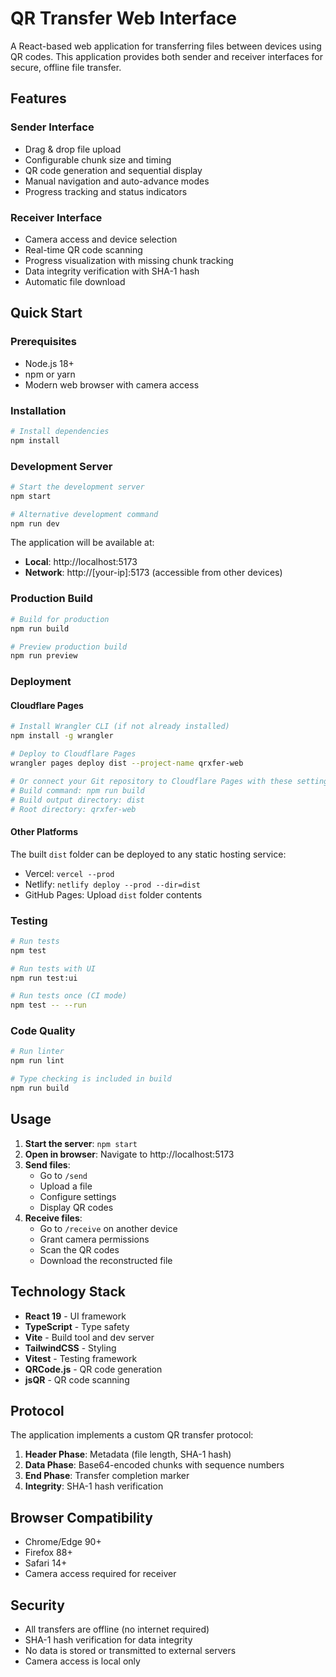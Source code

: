 # QR Transfer Web Interface

A React-based web application for transferring files between devices using QR codes. This application provides both sender and receiver interfaces for secure, offline file transfer.

## Features

### Sender Interface
- Drag & drop file upload
- Configurable chunk size and timing
- QR code generation and sequential display
- Manual navigation and auto-advance modes
- Progress tracking and status indicators

### Receiver Interface
- Camera access and device selection
- Real-time QR code scanning
- Progress visualization with missing chunk tracking
- Data integrity verification with SHA-1 hash
- Automatic file download

## Quick Start

### Prerequisites
- Node.js 18+ 
- npm or yarn
- Modern web browser with camera access

### Installation
```bash
# Install dependencies
npm install
```

### Development Server
```bash
# Start the development server
npm start

# Alternative development command
npm run dev
```

The application will be available at:
- **Local**: http://localhost:5173
- **Network**: http://[your-ip]:5173 (accessible from other devices)

### Production Build
```bash
# Build for production
npm run build

# Preview production build
npm run preview
```

### Deployment

#### Cloudflare Pages
```bash
# Install Wrangler CLI (if not already installed)
npm install -g wrangler

# Deploy to Cloudflare Pages
wrangler pages deploy dist --project-name qrxfer-web

# Or connect your Git repository to Cloudflare Pages with these settings:
# Build command: npm run build
# Build output directory: dist
# Root directory: qrxfer-web
```

#### Other Platforms
The built `dist` folder can be deployed to any static hosting service:
- Vercel: `vercel --prod`
- Netlify: `netlify deploy --prod --dir=dist`
- GitHub Pages: Upload `dist` folder contents

### Testing
```bash
# Run tests
npm test

# Run tests with UI
npm run test:ui

# Run tests once (CI mode)
npm test -- --run
```

### Code Quality
```bash
# Run linter
npm run lint

# Type checking is included in build
npm run build
```

## Usage

1. **Start the server**: `npm start`
2. **Open in browser**: Navigate to http://localhost:5173
3. **Send files**: 
   - Go to `/send` 
   - Upload a file
   - Configure settings
   - Display QR codes
4. **Receive files**:
   - Go to `/receive` on another device
   - Grant camera permissions
   - Scan the QR codes
   - Download the reconstructed file

## Technology Stack

- **React 19** - UI framework
- **TypeScript** - Type safety
- **Vite** - Build tool and dev server
- **TailwindCSS** - Styling
- **Vitest** - Testing framework
- **QRCode.js** - QR code generation
- **jsQR** - QR code scanning

## Protocol

The application implements a custom QR transfer protocol:

1. **Header Phase**: Metadata (file length, SHA-1 hash)
2. **Data Phase**: Base64-encoded chunks with sequence numbers
3. **End Phase**: Transfer completion marker
4. **Integrity**: SHA-1 hash verification

## Browser Compatibility

- Chrome/Edge 90+
- Firefox 88+
- Safari 14+
- Camera access required for receiver

## Security

- All transfers are offline (no internet required)
- SHA-1 hash verification for data integrity
- No data is stored or transmitted to external servers
- Camera access is local only